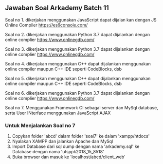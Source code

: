 ## Jawaban Soal Arkademy Batch 11


Soal no 1. dikerjakan menggunakan JavaScript dapat dijalan kan dengan JS Online Compiler https://es6console.com/


Soal no 2. dikerjakan menggunakan Python 3.7 dapat dijalankan dengan online complier https://www.onlinegdb.com/


Soal no 3. dikerjakan menggunakan Python 3.7 dapat dijalankan dengan online complier https://www.onlinegdb.com/


Soal no 4. dikerjakan menggunakan C++ dapat dijalankan menggunakan online compiler maupun C++ IDE seperti CodeBlocks, dsb


Soal no 5. dikerjakan menggunakan C++ dapat dijalankan menggunakan online compiler maupun C++ IDE seperti CodeBlocks, dsb


Soal no 6. dikerjakan menggunakan Python 3.7 dapat dijalankan dengan online complier https://www.onlinegdb.com/


Soal no 7. Menggunakan Framework CI sebagai server dan MySql database, serta User INterface menggunakan JavaScript AJAX


### Untuk Menjalankan Soal no 7 

1. Copykan folder 'abcd' dalam folder 'soal7' ke dalam 'xampp/htdocs'
2. Nyalakan XAMPP dan jalankan Apache dan MySql
3. Import Database dari sql dump dengan nama 'arkademy.sql' ke Database dengan nama 'utsppk2018_15_8518'
4. Buka browser dan masuk ke 'localhost/abcd/client_web'
